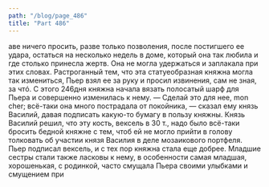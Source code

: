 ```yaml
---
path: "/blog/page_486"
title: "Part 486"
---
```


аве ничего просить, разве только позволения, после постигшего ее удара, остаться на несколько недель в доме, который она так любила и где столько принесла жертв. Она не могла удержаться и заплакала при этих словах. Растроганный тем, что эта статуеобразная княжна могла так измениться, Пьер взял ее за руку и просил извинения, сам не зная, за чтó. С этого 246дня княжна начала вязать полосатый шарф для Пьера и совершенно изменилась к нему.
— Сделай это для нее, mon cher; всё-таки она много пострадала от покойника, — сказал ему князь Василий, давая подписать какую-то бумагу в пользу княжны.
Князь Василий решил, что эту кость, вексель в 30 т., надо было всё-таки бросить бедной княжне с тем, чтоб ей не могло прийти в голову толковать об участии князя Василия в деле мозаикового портфеля. Пьер подписал вексель, и с тех пор княжна стала еще добрее. Младшие сестры стали также ласковы к нему, в особенности самая младшая, хорошенькая, с родинкой, часто смущала Пьера своими улыбками и смущением при 
